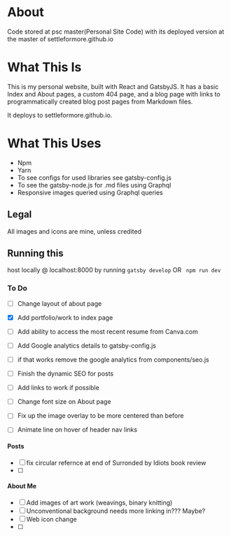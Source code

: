 # About

Code stored at psc master(Personal Site Code) with its deployed version at the master of settleformore.github.io

# What This Is

This is my personal website, built with React and GatsbyJS. It has a basic Index and About pages, a custom 404 page, and a blog page with links to programmatically created blog post pages from Markdown files.

It deploys to settleformore.github.io.

# What This Uses

- Npm
- Yarn
- To see configs for used libraries see gatsby-config.js
- To see the gatsby-node.js for .md files using Graphql
- Responsive images queried using Graphql queries

## Legal
All images and icons are mine, unless credited

## Running this
host locally @ localhost:8000 by running 
```gatsby develop```
OR 
``` npm run dev```

### To Do
- [ ] Change layout of about page
- [x] Add portfolio/work to index page
- [ ] Add ability to access the most recent resume from Canva.com
- [ ] Add Google analytics details to gatsby-config.js
- [ ] if that works remove the google analytics from components/seo.js
- [ ] Finish the dynamic SEO for posts
- [ ] Add links to work if possible
- [ ] Change font size on About page
- [ ] Fix up the image overlay to be more centered than before
- [ ] Animate line on hover of header nav links 


#### Posts
- [ ] fix circular refernce at end of Surronded by Idiots book review
- [ ] 

#### About Me
- [ ] Add images of art work (weavings, binary knitting)
- [ ] Unconventional background needs more linking in??? Maybe?
- [ ] Web icon change
- [ ] 